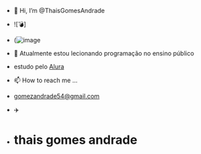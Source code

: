 - 👋 Hi, I’m @ThaisGomesAndrade

- ![💣]
- (![image](https://github.com/user-attachments/assets/b9593142-ebe4-4b5c-b2b6-aa501c75181a)

  
- 🌱 Atualmente estou lecionando programação no ensino público
- estudo pelo [Alura](https://cursos.alura.com.br/dashboard)
  
- 📫 How to reach me ...

- gomezandrade54@gmail.com

- ✈️
- # thais gomes andrade



